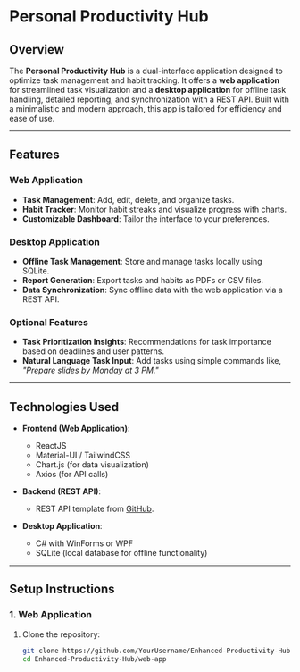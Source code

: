 # **Personal Productivity Hub**

## **Overview**
The **Personal Productivity Hub** is a dual-interface application designed to optimize task management and habit tracking. It offers a **web application** for streamlined task visualization and a **desktop application** for offline task handling, detailed reporting, and synchronization with a REST API. Built with a minimalistic and modern approach, this app is tailored for efficiency and ease of use.

---

## **Features**

### **Web Application**
- **Task Management**: Add, edit, delete, and organize tasks.
- **Habit Tracker**: Monitor habit streaks and visualize progress with charts.
- **Customizable Dashboard**: Tailor the interface to your preferences.

### **Desktop Application**
- **Offline Task Management**: Store and manage tasks locally using SQLite.
- **Report Generation**: Export tasks and habits as PDFs or CSV files.
- **Data Synchronization**: Sync offline data with the web application via a REST API.

### **Optional Features**
- **Task Prioritization Insights**: Recommendations for task importance based on deadlines and user patterns.
- **Natural Language Task Input**: Add tasks using simple commands like, *"Prepare slides by Monday at 3 PM."*

---

## **Technologies Used**
- **Frontend (Web Application)**:
  - ReactJS
  - Material-UI / TailwindCSS
  - Chart.js (for data visualization)
  - Axios (for API calls)

- **Backend (REST API)**:
  - REST API template from [GitHub](https://github.com/Teach-Computing/sample-rest-api).

- **Desktop Application**:
  - C# with WinForms or WPF
  - SQLite (local database for offline functionality)

---

## **Setup Instructions**

### **1. Web Application**
1. Clone the repository:
   ```bash
   git clone https://github.com/YourUsername/Enhanced-Productivity-Hub.git
   cd Enhanced-Productivity-Hub/web-app
